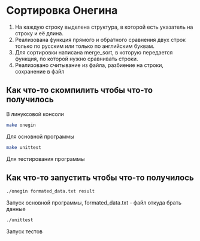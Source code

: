 # Сортировка Онегина
1. На каждую строку выделена структура, в которой есть указатель на строку и её длина.
1. Реализована функция прямого и обратного сравнения двух строк только по русским или только по английским буквам.
1. Для сортировки написана merge_sort, в которую передается функция, по которой нужно сравнивать строки.
1. Реализовано считывание из файла, разбиение на строки, сохранение в файл
## Как что-то скомпилить чтобы что-то получилось

В линуксовой консоли

```bash
make onegin
```
Для основной программы
```bash
make unittest
```
Для тестирования программы
## Как что-то запустить чтобы что-то получилось

```bash
./onegin formated_data.txt result
```
Запуск основной программы, formated_data.txt - файл откуда брать данные
```bash
./unittest
```
Запуск тестов 
